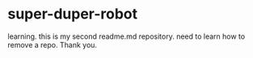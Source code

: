 # super-duper-robot
learning.
this is my second readme.md repository.
need to learn how to remove a repo.
Thank you.
